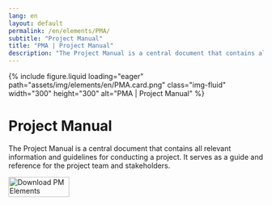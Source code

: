 ```yaml
---
lang: en
layout: default
permalink: /en/elements/PMA/
subtitle: "Project Manual"
title: "PMA | Project Manual"
description: "The Project Manual is a central document that contains all relevant information and guidelines for conducting a project. It serves as a guide and reference for the project team and stakeholders."
---
```


{% include figure.liquid loading="eager" path="assets/img/elements/en/PMA.card.png" class="img-fluid" width="300" height="300" alt="PMA | Project Manual" %}

# Project Manual

The Project Manual is a central document that contains all relevant information and guidelines for conducting a project. It serves as a guide and reference for the project team and stakeholders.

<a href="https://apps.apple.com/app/apple-store/id6738084498?pt=127441684&ct=website&mt=8">
  <img src="{{ "assets/img/en/appstore.png" | relative_url }}" width="120" height="40" alt="Download PM Elements">
</a>
